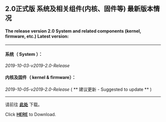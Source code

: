## 2.0正式版 系统及相关组件(内核、固件等) 最新版本情况

#### The release version 2.0 System and related components (kernel, firmware, etc.) Latest version:

----

#### 系统（ System ）：

*2019-10-03-v2019-2.0-Release*

#### 内核及固件（ kernel & firmware）：

*2019-10-05-v2019-2.0-Release* ( ** 建议更新 - Suggested to update ** )

----

请前往 **[此处](./README_zh.md#6%E4%B8%8B%E8%BD%BD%E5%9C%B0%E5%9D%80)** 下载。

Click **[HERE](./README.md#6-download-links)** to Download.
